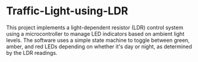 # Traffic-Light-using-LDR
This project implements a light-dependent resistor (LDR) control system using a microcontroller to manage LED indicators based on ambient light levels. The software uses a simple state machine to toggle between green, amber, and red LEDs depending on whether it's day or night, as determined by the LDR readings.
